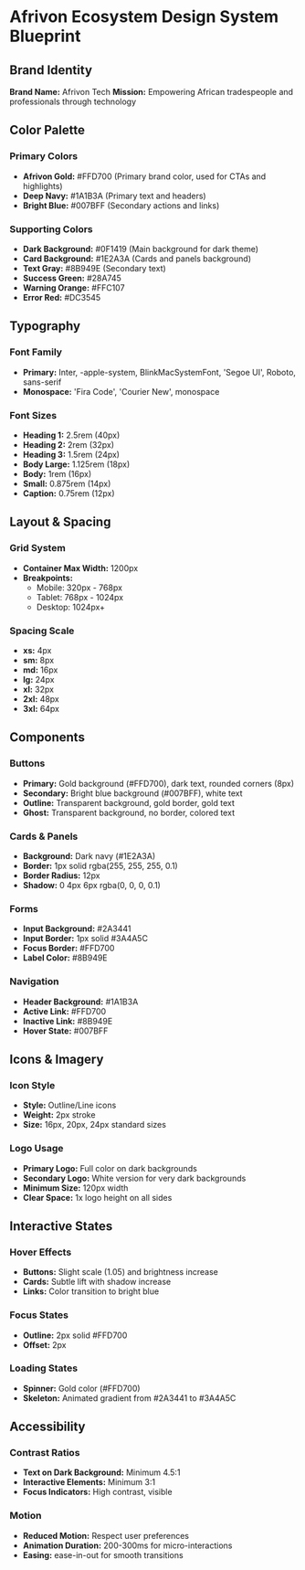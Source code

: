 
# Afrivon Ecosystem Design System Blueprint

## Brand Identity

**Brand Name:** Afrivon Tech
**Mission:** Empowering African tradespeople and professionals through technology

## Color Palette

### Primary Colors
- **Afrivon Gold:** #FFD700 (Primary brand color, used for CTAs and highlights)
- **Deep Navy:** #1A1B3A (Primary text and headers)
- **Bright Blue:** #007BFF (Secondary actions and links)

### Supporting Colors
- **Dark Background:** #0F1419 (Main background for dark theme)
- **Card Background:** #1E2A3A (Cards and panels background)
- **Text Gray:** #8B949E (Secondary text)
- **Success Green:** #28A745
- **Warning Orange:** #FFC107
- **Error Red:** #DC3545

## Typography

### Font Family
- **Primary:** Inter, -apple-system, BlinkMacSystemFont, 'Segoe UI', Roboto, sans-serif
- **Monospace:** 'Fira Code', 'Courier New', monospace

### Font Sizes
- **Heading 1:** 2.5rem (40px)
- **Heading 2:** 2rem (32px)
- **Heading 3:** 1.5rem (24px)
- **Body Large:** 1.125rem (18px)
- **Body:** 1rem (16px)
- **Small:** 0.875rem (14px)
- **Caption:** 0.75rem (12px)

## Layout & Spacing

### Grid System
- **Container Max Width:** 1200px
- **Breakpoints:**
  - Mobile: 320px - 768px
  - Tablet: 768px - 1024px
  - Desktop: 1024px+

### Spacing Scale
- **xs:** 4px
- **sm:** 8px
- **md:** 16px
- **lg:** 24px
- **xl:** 32px
- **2xl:** 48px
- **3xl:** 64px

## Components

### Buttons
- **Primary:** Gold background (#FFD700), dark text, rounded corners (8px)
- **Secondary:** Bright blue background (#007BFF), white text
- **Outline:** Transparent background, gold border, gold text
- **Ghost:** Transparent background, no border, colored text

### Cards & Panels
- **Background:** Dark navy (#1E2A3A)
- **Border:** 1px solid rgba(255, 255, 255, 0.1)
- **Border Radius:** 12px
- **Shadow:** 0 4px 6px rgba(0, 0, 0, 0.1)

### Forms
- **Input Background:** #2A3441
- **Input Border:** 1px solid #3A4A5C
- **Focus Border:** #FFD700
- **Label Color:** #8B949E

### Navigation
- **Header Background:** #1A1B3A
- **Active Link:** #FFD700
- **Inactive Link:** #8B949E
- **Hover State:** #007BFF

## Icons & Imagery

### Icon Style
- **Style:** Outline/Line icons
- **Weight:** 2px stroke
- **Size:** 16px, 20px, 24px standard sizes

### Logo Usage
- **Primary Logo:** Full color on dark backgrounds
- **Secondary Logo:** White version for very dark backgrounds
- **Minimum Size:** 120px width
- **Clear Space:** 1x logo height on all sides

## Interactive States

### Hover Effects
- **Buttons:** Slight scale (1.05) and brightness increase
- **Cards:** Subtle lift with shadow increase
- **Links:** Color transition to bright blue

### Focus States
- **Outline:** 2px solid #FFD700
- **Offset:** 2px

### Loading States
- **Spinner:** Gold color (#FFD700)
- **Skeleton:** Animated gradient from #2A3441 to #3A4A5C

## Accessibility

### Contrast Ratios
- **Text on Dark Background:** Minimum 4.5:1
- **Interactive Elements:** Minimum 3:1
- **Focus Indicators:** High contrast, visible

### Motion
- **Reduced Motion:** Respect user preferences
- **Animation Duration:** 200-300ms for micro-interactions
- **Easing:** ease-in-out for smooth transitions


